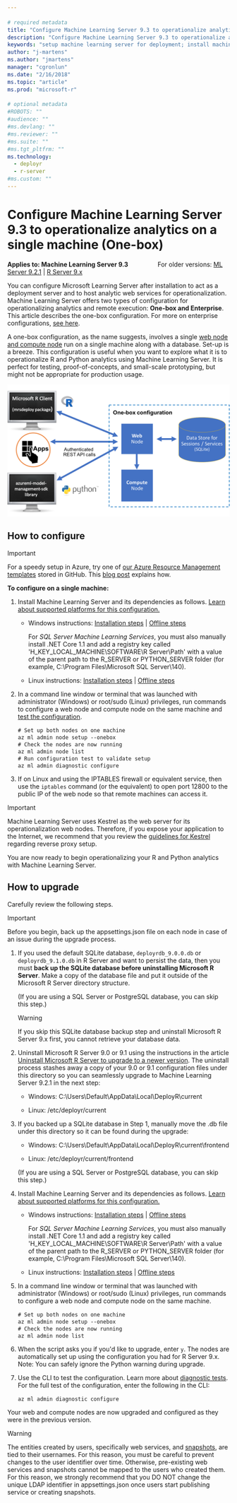```yaml
---

# required metadata
title: "Configure Machine Learning Server 9.3 to operationalize analytics (one-box)"
description: "Configure Machine Learning Server 9.3 to operationalize analytics on a single machine (One-box)"
keywords: "setup machine learning server for deployment; install machine learning server for deploying"
author: "j-martens"
ms.author: "jmartens"
manager: "cgronlun"
ms.date: "2/16/2018"
ms.topic: "article"
ms.prod: "microsoft-r"

# optional metadata
#ROBOTS: ""
#audience: ""
#ms.devlang: ""
#ms.reviewer: ""
#ms.suite: ""
#ms.tgt_pltfrm: ""
ms.technology:
  - deployr
  - r-server
#ms.custom: ""
---
```


# Configure Machine Learning Server 9.3 to operationalize analytics on a single machine (One-box)

**Applies to: Machine Learning Server 9.3** &nbsp;&nbsp;&nbsp;&nbsp;&nbsp;&nbsp;&nbsp;&nbsp;&nbsp;&nbsp;&nbsp;&nbsp;&nbsp;&nbsp;&nbsp;&nbsp;For older versions: [ML Server 9.2.1](../install/configure-machine-learning-server-one-box-9-2.md) | [R Server 9.x](../install/operationalize-r-server-one-box-config.md)

You can configure Microsoft Learning Server after installation to act as a deployment server and to host analytic web services for operationalization. Machine Learning Server offers two types of configuration for operationalizing analytics and remote execution: **One-box and Enterprise**. This article describes the one-box configuration. For more on enterprise configurations, [see here](configure-machine-learning-server-enterprise.md).

A one-box configuration, as the name suggests, involves a single [web node and compute node](../operationalize/configure-start-for-administrators.md#configure-server-for-operationalization) run on a single machine along with a database. Set-up is a breeze. This configuration is useful when you want to explore what it is to operationalize R and Python analytics using Machine Learning Server. It is perfect for testing, proof-of-concepts, and small-scale prototyping, but might not be appropriate for production usage. 

![One-box configuration](./media/configure-machine-learning-server-one-box/setup-onebox.png)


<a name="onebox"></a>

## How to configure

>[!Important]
>For a speedy setup in Azure, try one of [our Azure Resource Management templates](https://github.com/Microsoft/microsoft-r/tree/master/mlserver-arm-templates) stored in GitHub. This [blog post](https://blogs.msdn.microsoft.com/rserver/2017/05/14/configuring-r-server-to-operationalize-analytics-using-arm-templates/) explains how. 

**To configure on a single machine:**

1. Install Machine Learning Server and its dependencies as follows. [Learn about supported platforms for this configuration.](../operationalize/configure-start-for-administrators.md#supported-platforms)

   + Windows instructions: [Installation steps](../install/machine-learning-server-windows-install.md) | [Offline steps](../install/machine-learning-server-windows-offline.md)
      
     For _SQL Server Machine Learning Services_, you must also manually install .NET Core 1.1 and add a registry key called 'H_KEY_LOCAL_MACHINE\SOFTWARE\R Server\Path' with a value of the parent path to the R\_SERVER or PYTHON\_SERVER folder (for example, C:\Program Files\Microsoft SQL Server\140\).

   + Linux instructions: [Installation steps](../install/machine-learning-server-linux-install.md) | [Offline steps](../install/machine-learning-server-linux-offline.md)

1. In a command line window or terminal that was launched with administrator (Windows) or root/sudo (Linux) privileges, run commands to configure a web node and compute node on the same machine and [test the configuration](../operationalize/configure-run-diagnostics.md).
   ```
   # Set up both nodes on one machine
   az ml admin node setup --onebox
   # Check the nodes are now running
   az ml admin node list
   # Run configuration test to validate setup
   az ml admin diagnostic configure
   ``` 

1. If on Linux and using the IPTABLES firewall or equivalent service, then use the `iptables` command (or the equivalent) to open port 12800 to the public IP of the web node so that remote machines can access it.

>[!Important]
>Machine Learning Server uses Kestrel as the web server for its operationalization web nodes. Therefore, if you expose your application to the Internet, we recommend that you review the [guidelines for Kestrel](https://docs.microsoft.com/en-us/aspnet/core/fundamentals/servers/kestrel) regarding reverse proxy setup.

You are now ready to begin operationalizing your R and Python analytics with Machine Learning Server.



## How to upgrade 

Carefully review the following steps.

>[!IMPORTANT]
>Before you begin, back up the appsettings.json file on each node in case of an issue during the upgrade process.

1. If you used the default SQLite database, `deployrdb_9.0.0.db` or `deployrdb_9.1.0.db` in R Server and want to persist the data, then you must **back up the SQLite database before uninstalling Microsoft R Server**. Make a copy of the database file and put it outside of the Microsoft R Server directory structure. 

   (If you are using a SQL Server or PostgreSQL database, you can skip this step.)

   >[!Warning]
   >If you skip this SQLite database backup step and uninstall Microsoft R Server 9.x first, you cannot retrieve your database data.

1. Uninstall Microsoft R Server 9.0 or 9.1 using the instructions in the article [Uninstall Microsoft R Server to upgrade to a newer version](../install/r-server-install-uninstall-upgrade.md). The uninstall process stashes away a copy of your 9.0 or 9.1 configuration files under this directory so you can seamlessly upgrade to Machine Learning Server 9.2.1 in the next step:
   
   + Windows: C:\Users\Default\AppData\Local\DeployR\current

   + Linux: /etc/deployr/current

1. If you backed up a SQLite database in Step 1, manually move the .db file under this directory so it can be found during the upgrade:
   + Windows: C:\Users\Default\AppData\Local\DeployR\current\frontend

   + Linux: /etc/deployr/current/frontend

   (If you are using a SQL Server or PostgreSQL database, you can skip this step.)

1. Install Machine Learning Server and its dependencies as follows. [Learn about supported platforms for this configuration.](../operationalize/configure-start-for-administrators.md#supported-platforms)

   + Windows instructions: [Installation steps](../install/machine-learning-server-windows-install.md) | [Offline steps](../install/machine-learning-server-windows-offline.md)
      
     For _SQL Server Machine Learning Services_, you must also manually install .NET Core 1.1 and add a registry key called 'H_KEY_LOCAL_MACHINE\SOFTWARE\R Server\Path' with a value of the parent path to the R\_SERVER or PYTHON\_SERVER folder (for example, C:\Program Files\Microsoft SQL Server\140\).

   + Linux instructions: [Installation steps](../install/machine-learning-server-linux-install.md) | [Offline steps](../install/machine-learning-server-linux-offline.md)

1. In a command line window or terminal that was launched with administrator (Windows) or root/sudo (Linux) privileges, run commands to configure a web node and compute node on the same machine.
   ```
   # Set up both nodes on one machine
   az ml admin node setup --onebox
   # Check the nodes are now running
   az ml admin node list
   ```

1. When the script asks you if you'd like to upgrade, enter `y`. The nodes are automatically set up using the configuration you had for R Server 9.x. Note: You can safely ignore the Python warning during upgrade.

1. Use the CLI to test the configuration. Learn more about [diagnostic tests](../operationalize/configure-run-diagnostics.md). For the full test of the configuration, enter the following in the CLI:
   ```
   az ml admin diagnostic configure
   ```

  Your web and compute nodes are now upgraded and configured as they were in the previous version.

>[!WARNING]
>The entities created by users, specifically web services, and [snapshots](../r/how-to-execute-code-remotely.md#snapshot), are tied to their usernames. For this reason, you must be careful to prevent changes to the user identifier over time. Otherwise, pre-existing web services and snapshots cannot be mapped to the users who created them. For this reason, we strongly recommend that you DO NOT change the unique LDAP identifier in appsettings.json once users start publishing service or creating snapshots. 
